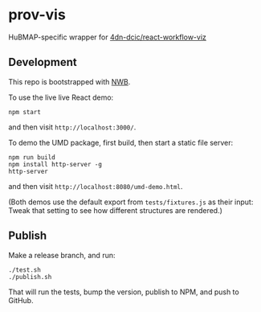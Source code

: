 # prov-vis
HuBMAP-specific wrapper for [4dn-dcic/react-workflow-viz](https://github.com/4dn-dcic/react-workflow-viz)

## Development

This repo is bootstrapped with [NWB](https://github.com/insin/nwb/blob/master/docs/guides/ReactComponents.md).

To use the live live React demo:
```
npm start
```
and then visit `http://localhost:3000/`.

To demo the UMD package, first build, then start a static file server:
```
npm run build
npm install http-server -g
http-server
```
and then visit `http://localhost:8080/umd-demo.html`.

(Both demos use the default export from `tests/fixtures.js` as their input:
Tweak that setting to see how different structures are rendered.)

## Publish

Make a release branch, and run:
```
./test.sh
./publish.sh
```
That will run the tests, bump the version, publish to NPM, and push to GitHub.
